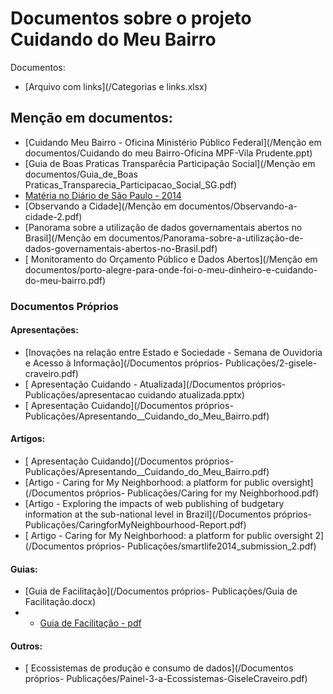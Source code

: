 # Documentos sobre o projeto Cuidando do Meu Bairro

Documentos:

- [Arquivo com links](/Categorias e links.xlsx)

## Menção em documentos: 
- [Cuidando Meu Bairro - Oficina Ministério Público Federal](/Menção em documentos/Cuidando do meu Bairro-Oficina MPF-Vila Prudente.ppt)
- [Guia de Boas Praticas Transparêcia Participação Social](/Menção em documentos/Guia_de_Boas Praticas_Transparecia_Participacao_Social_SG.pdf)
- [Matéria no Diário de São Paulo - 2014](https://gitlab.com/cuidandodomeubairro/documentos/raw/master/Men%C3%A7%C3%A3o%20em%20documentos/MateriaDiarioSP.pdf) 
- [Observando a Cidade](/Menção em documentos/Observando-a-cidade-2.pdf)
- [Panorama sobre a utilização de dados governamentais abertos no Brasil](/Menção em documentos/Panorama-sobre-a-utilização-de-dados-governamentais-abertos-no-Brasil.pdf)
- [ Monitoramento do Orçamento Público e Dados Abertos](/Menção em documentos/porto-alegre-para-onde-foi-o-meu-dinheiro-e-cuidando-do-meu-bairro.pdf)

### Documentos Próprios

#### Apresentações:
- [Inovações na relação entre Estado e Sociedade - Semana de Ouvidoria e Acesso à Informação](/Documentos próprios- Publicações/2-gisele-craveiro.pdf)
- [ Apresentação Cuidando - Atualizada](/Documentos próprios- Publicações/apresentacao cuidando atualizada.pptx)
- [ Apresentação Cuidando](/Documentos próprios- Publicações/Apresentando__Cuidando_do_Meu_Bairro.pdf)
#### Artigos:
- [ Apresentação Cuidando](/Documentos próprios- Publicações/Apresentando__Cuidando_do_Meu_Bairro.pdf)
- [Artigo - Caring for My Neighborhood: a platform for public oversight](/Documentos próprios- Publicações/Caring for my Neighborhood.pdf)
- [Artigo - Exploring the impacts of web publishing of budgetary information at the sub-national level in Brazil](/Documentos próprios- Publicações/CaringforMyNeighbourhood-Report.pdf)
- [ Artigo - Caring for My Neighborhood: a platform for public oversight 2](/Documentos próprios- Publicações/smartlife2014_submission_2.pdf)
#### Guias: 
- [Guia de Facilitação](/Documentos próprios- Publicações/Guia de Facilitação.docx)
- - [Guia de Facilitação - pdf](https://gitlab.com/cuidandodomeubairro/documentos/-/blob/ca5d3f1527ea49c156f27e3212bc0028fa5a7406/Documentos%20pr%C3%B3prios-%20Publica%C3%A7%C3%B5es/Guia_de_Facilita%C3%A7%C3%A3o.pdf)

#### Outros:
- [ Ecossistemas de produção e consumo de dados](/Documentos próprios- Publicações/Painel-3-a-Ecossistemas-GiseleCraveiro.pdf)




